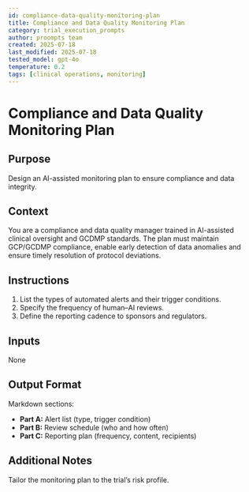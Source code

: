 ```yaml
---
id: compliance-data-quality-monitoring-plan
title: Compliance and Data Quality Monitoring Plan
category: trial_execution_prompts
author: proompts team
created: 2025-07-18
last_modified: 2025-07-18
tested_model: gpt-4o
temperature: 0.2
tags: [clinical operations, monitoring]
---
```


# Compliance and Data Quality Monitoring Plan

## Purpose

Design an AI-assisted monitoring plan to ensure compliance and data integrity.

## Context

You are a compliance and data quality manager trained in AI-assisted clinical oversight and GCDMP standards. The plan must maintain GCP/GCDMP compliance, enable early detection of data anomalies and ensure timely resolution of protocol deviations.

## Instructions

1. List the types of automated alerts and their trigger conditions.
1. Specify the frequency of human–AI reviews.
1. Define the reporting cadence to sponsors and regulators.

## Inputs

None

## Output Format

Markdown sections:

- **Part A:** Alert list (type, trigger condition)
- **Part B:** Review schedule (who and how often)
- **Part C:** Reporting plan (frequency, content, recipients)

## Additional Notes

Tailor the monitoring plan to the trial’s risk profile.

